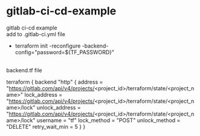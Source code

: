 # gitlab-ci-cd-example
gitlab ci-cd example
<br>
add to .gitlab-ci.yml file 
- terraform init -reconfigure -backend-config="password=${TF_PASSWORD}"

<br>
backend.tf file
<br>

  
terraform {
  backend "http" {
      address          = "https://gitlab.com/api/v4/projects/<project_id>/terraform/state/<project_name>"
      lock_address     = "https://gitlab.com/api/v4/projects/<project_id>/terraform/state/<project_name>/lock"
      unlock_address   = "https://gitlab.com/api/v4/projects/<project_id>/terraform/state/<project_name>/lock"
      username         =  "tf" 
      lock_method      = "POST"
      unlock_method    = "DELETE"
      retry_wait_min   = 5
  }
}
